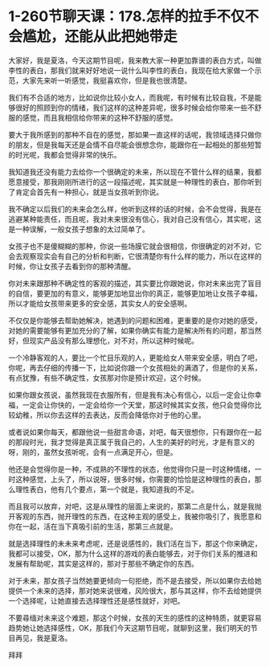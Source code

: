 # 1-260节聊天课：178.怎样的拉手不仅不会尴尬，还能从此把她带走

大家好，我是夏洛，今天这期节目呢，我来教大家一种更加靠谱的表白方式，叫做李性的表白，那我们就来好好地说一说什么叫李性的表白，我现在给大家做一个示范，大家先来听一听感觉，我挺喜欢你，但是我也很清楚。

我们有不合适的地方，比如说你比较小女人，而我呢，有时候有比较自我，不是能够很好的照顾到你的情绪，我们这样的这种差异呢，很多时候会给你带来一些不舒服的感觉，而且我相信给你带来的这种不舒服的感觉。

要大于我所感到的那种不自在的感觉，那如果一直这样的话呢，我领域选择只做你的朋友，但是我每天还是会情不自尽能会很想念你，能跟你在一起相处的那些短暂的时光呢，我都会觉得非常的快乐。

我知道我还没有能力去给你一个很确定的未来，所以现在不管什么样的结果，我都愿意接受，那我刚刚所进行的这一段描述呢，其实就是一种理性的表白，那你听到了肯定会首先有一种担心，就是当女孩听到你说。

我不确定以后我们的未来会怎么样，他听到这样的话的时候，会不会觉得，我是在逃避某种能责任，而且呢，我对未来很没有信心，我对自己没有信心，其实呢，这是一种误解，一般女孩子想象的太过简单了。

女孩子也不是傻糊糊的那种，你说一些场膜它就会很相信，你很确定的对不对，它会去观察现实会有自己的分析和判断，它很清楚你有什么样的能力，所以在这样的时候，你让女孩子去看到你的那种清醒。

你对未来跟那种不确定性的客观的描述，其实要比你跟她说，你对未来出完了盲目的自信，要更加的有意义，能够更加地显出你的真正，能够更加地让女孩子幸福，所以才能给女孩带来更多的安全感，其实女人的安全感啊。

不仅仅是你能够去帮助她解决，她遇到的问题和困难，更重要的是你对她的感受，对她的需要能够有更加充分的了解，如果你确实有能力是解决所有的问题，那当然好，但现实产品没有那么理想化，对不对，所以这种时候呢。

一个冷静客观的人，要比一个忙目乐观的人，更能给女人带来安全感，明白了吧，你呢，再去仔细的传播一下，比如说你跟一个女孩相处的满酒了，但是你的关系，有点犹豫，有些不确定性，女孩那对你是预计欢迎，这个时候。

如果你跟女孩说，虽然我现在衣服所有，但是我有决心有信心，以后一定会让你幸福，一定会让你快的，一定会给你一个天堂，那这时候其实女孩，他只会觉得你比较幼稚，所以你去这样的去表达，反而会降低你对于他的心里。

或者说如果你每天，都跟他说一些甜言命语，对吧，每天很想你，只有跟你在一起的那段时光，我才觉得是真正属于我自己的，人生的美好的时光，才是有意义的呀，刚的，虽然女孩听呢，会有一点满足开心，但是。

他还是会觉得你是一种，不成熟的不理性的状态，他觉得你只是一时这种情绪，一时这种感觉，上头了，所以说呀，很多时候，你需要的恰恰是这种理性的表白，那么理性表白，他有几个要点，第一个就是，我知道我的不足。

而且我可以放弃，对吧，这是从理性的层面上来说的，那第二点是什么，就是我抛开客观的东西，抛开理性的东西，在这种主观的感受上，我被你吸引了，我愿意和你在一起，活在当下真吸引前的生活，那第三点就是。

就是选择理性的未未来考虑呢，还是说感性的，我们活在当下，那这个你来确定，我都可以接受，OK，那为什么这样的游戏的表白能够去，对于你们关系的推进和发展有帮助呢，其实是这样的，那对于那些不确定你的东西。

对于未来，那女孩子当然她要更倾向一句拒绝，而不是去接受，所以如果你去给她提供一个未来的选择，那对她来说很难，风险很大，那与其这样，你不去给她提供一个选择呢，让她直接去选择理性还是感性就好，对吧。

不要尋缅对未来这个难题，那这个时候，女孩的天生的感性的这种特质，就更容易趋势她让她选择感性，OK，那我们今天这期节目呢，就聊到这里，我们明天的节目再见，我是夏洛。

拜拜